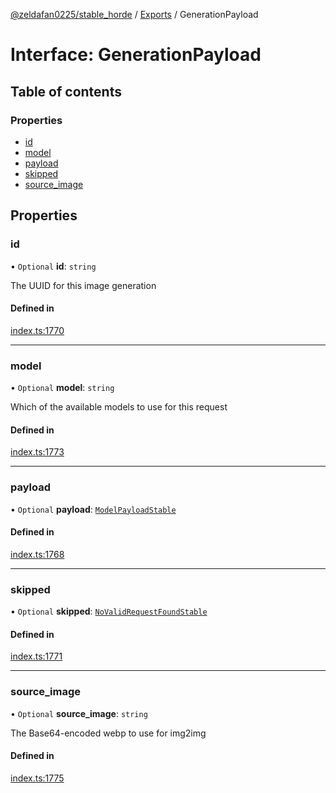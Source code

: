 [@zeldafan0225/stable_horde](../README.md) / [Exports](../modules.md) / GenerationPayload

# Interface: GenerationPayload

## Table of contents

### Properties

- [id](GenerationPayload.md#id)
- [model](GenerationPayload.md#model)
- [payload](GenerationPayload.md#payload)
- [skipped](GenerationPayload.md#skipped)
- [source\_image](GenerationPayload.md#source_image)

## Properties

### id

• `Optional` **id**: `string`

The UUID for this image generation

#### Defined in

[index.ts:1770](https://github.com/ZeldaFan0225/stable_horde/blob/6d32b90/index.ts#L1770)

___

### model

• `Optional` **model**: `string`

Which of the available models to use for this request

#### Defined in

[index.ts:1773](https://github.com/ZeldaFan0225/stable_horde/blob/6d32b90/index.ts#L1773)

___

### payload

• `Optional` **payload**: [`ModelPayloadStable`](ModelPayloadStable.md)

#### Defined in

[index.ts:1768](https://github.com/ZeldaFan0225/stable_horde/blob/6d32b90/index.ts#L1768)

___

### skipped

• `Optional` **skipped**: [`NoValidRequestFoundStable`](NoValidRequestFoundStable.md)

#### Defined in

[index.ts:1771](https://github.com/ZeldaFan0225/stable_horde/blob/6d32b90/index.ts#L1771)

___

### source\_image

• `Optional` **source\_image**: `string`

The Base64-encoded webp to use for img2img

#### Defined in

[index.ts:1775](https://github.com/ZeldaFan0225/stable_horde/blob/6d32b90/index.ts#L1775)
